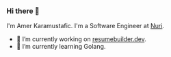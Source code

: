 ### Hi there 👋

I'm Amer Karamustafic. I'm a Software Engineer at [Nuri](https://nuri.com).

- 🔭 I’m currently working on [resumebuilder.dev](https://www.resumebuilder.dev).
- 🌱 I’m currently learning Golang.
